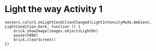 # Light the way Activity 1

```blocks
sensors.color3.onLightConditionChanged(LightIntensityMode.Ambient, LightCondition.Dark, function () {
    brick.showImage(images.objectsLightOn)
    pause(5000)
    brick.clearScreen()
})
```